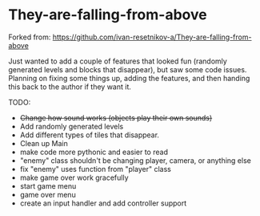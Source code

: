 # They-are-falling-from-above


Forked from: https://github.com/ivan-resetnikov-a/They-are-falling-from-above

Just wanted to add a couple of features that looked fun (randomly generated levels and blocks that disappear), but saw some code issues. 
Planning on fixing some things up, adding the features, and then handing this back to the author if they want it. 

TODO:
  * ~~Change how sound works (objects play their own sounds)~~
  * Add randomly generated levels
  * Add different types of tiles that disappear.
  * Clean up Main
  * make code more pythonic and easier to read
  * "enemy" class shouldn't be changing player, camera, or anything else
  * fix "enemy" uses function from "player" class
  * make game over work gracefully
  * start game menu
  * game over menu 
  * create an input handler and add controller support